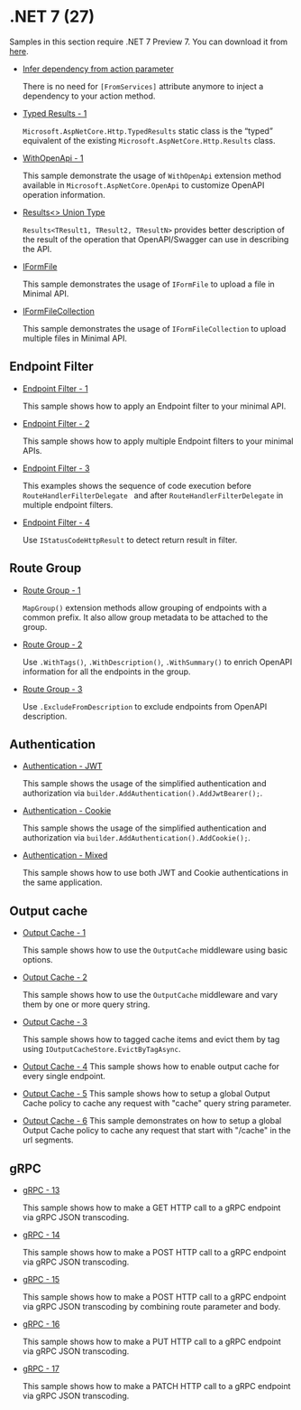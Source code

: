 # .NET 7 (27)

Samples in this section require .NET 7 Preview 7. You can download it from [here](https://dotnet.microsoft.com/en-us/download/dotnet/7.0).

* [Infer dependency from action parameter](mvc-infer-dependency-from-action)

  There is no need for `[FromServices]` attribute anymore to inject a dependency to your action method.

* [Typed Results - 1](typed-results-1)
  
  `Microsoft.AspNetCore.Http.TypedResults` static class is the “typed” equivalent of the existing `Microsoft.AspNetCore.Http.Results` class.

* [WithOpenApi - 1](open-api-1)

  This sample demonstrate the usage of `WithOpenApi` extension method available in  `Microsoft.AspNetCore.OpenApi` to customize OpenAPI operation information.

* [Results<> Union Type](open-api-2)

  `Results<TResult1, TResult2, TResultN>` provides better description of the result of the operation that OpenAPI/Swagger can use in describing the API.

* [IFormFile](iform-file)
  
  This sample demonstrates the usage of `IFormFile` to upload a file in Minimal API.

* [IFormFileCollection](iform-file-collection)
  
  This sample demonstrates the usage of `IFormFileCollection` to upload multiple files in Minimal API.

## Endpoint Filter

* [Endpoint Filter - 1](endpoint-filter-1)

  This sample shows how to apply an Endpoint filter to your minimal API.

* [Endpoint Filter - 2](endpoint-filter-2)

  This sample shows how to apply multiple Endpoint filters to your minimal APIs.

* [Endpoint Filter - 3](endpoint-filter-3)

  This examples shows the sequence of code execution before `RouteHandlerFilterDelegate ` and after `RouteHandlerFilterDelegate` in multiple endpoint filters.

* [Endpoint Filter - 4](endpoint-filter-4)

  Use `IStatusCodeHttpResult` to detect return result in filter.

## Route Group

* [Route Group - 1](map-group-1)

  `MapGroup()` extension methods allow grouping of endpoints with a common prefix. It also allow group metadata to be attached to the group.

* [Route Group - 2](map-group-2)

  Use `.WithTags()`, `.WithDescription()`, `.WithSummary()` to enrich OpenAPI information for all the endpoints in the group.

* [Route Group - 3](map-group-3)

  Use `.ExcludeFromDescription` to exclude endpoints from OpenAPI description.

## Authentication

* [Authentication - JWT](authentication-1)

  This sample shows the usage of the simplified authentication and authorization via `builder.AddAuthentication().AddJwtBearer();`.

* [Authentication - Cookie](authentication-2)

  This sample shows the usage of the simplified authentication and authorization via `builder.AddAuthentication().AddCookie();`.

* [Authentication - Mixed](authentication-3)

  This sample shows how to use both JWT and Cookie authentications in the same application.

## Output cache

* [Output Cache - 1](output-cache-1)

  This sample shows how to use the `OutputCache` middleware using basic options.

* [Output Cache - 2](output-cache-2)

  This sample shows how to use the `OutputCache` middleware and vary them by one or more query string.

* [Output Cache - 3](output-cache-3)

  This sample shows how to tagged cache items and evict them by tag using `IOutputCacheStore.EvictByTagAsync`.

* [Output Cache - 4](output-cache-4)
  This sample shows how to enable output cache for every single endpoint. 

* [Output Cache - 5](output-cache-5)
  This sample shows how to setup a global Output Cache policy to cache any request with "cache" query string parameter.

* [Output Cache - 6](output-cache-6)
  This sample demonstrates on how to setup a global Output Cache policy to cache any request that start with "/cache" in the url segments.

## gRPC

* [gRPC - 13](grpc-13)

  This sample shows how to make a GET HTTP call to a gRPC endpoint via gRPC JSON transcoding.

* [gRPC - 14](grpc-14)

  This sample shows how to make a POST HTTP call to a gRPC endpoint via gRPC JSON transcoding.

* [gRPC - 15](grpc-15)

  This sample shows how to make a POST HTTP call to a gRPC endpoint via gRPC JSON transcoding by combining route parameter and body.

* [gRPC - 16](grpc-16)

  This sample shows how to make a PUT HTTP call to a gRPC endpoint via gRPC JSON transcoding.

* [gRPC - 17](grpc-17)

  This sample shows how to make a PATCH HTTP call to a gRPC endpoint via gRPC JSON transcoding.
